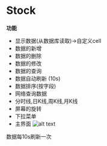 # Stock
****功能****

 *  显示数据(从数据库读取)->自定义cell
 *  数据的新增
 *  数据的删除
 *  数据的修改
 *  数据的查询
 *  数据自动刷新 (10s)
 *  数据排序(按字段)
 *  网络查询数据
 *  分时线,日K线,周K线,月K线
 *  屏幕的旋转
 *  下拉菜单
 *  主界面
 ![alt text]( /Users/Chairman/Documents/IOS/Github/Stock/IMG_0800.PNG "主界面")

数据每10s刷新一次